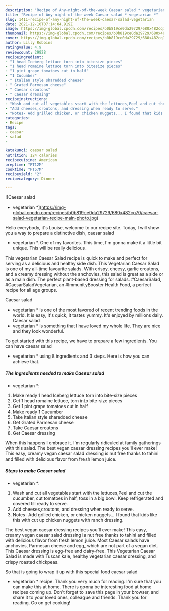 ```yaml
---
description: "Recipe of Any-night-of-the-week Caesar salad * vegetarian *"
title: "Recipe of Any-night-of-the-week Caesar salad * vegetarian *"
slug: 1411-recipe-of-any-night-of-the-week-caesar-salad-vegetarian
date: 2021-12-10T07:14:04.919Z
image: https://img-global.cpcdn.com/recipes/b0b819ce0da29729/680x482cq70/caesar-salad-vegetarian-recipe-main-photo.jpg
thumbnail: https://img-global.cpcdn.com/recipes/b0b819ce0da29729/680x482cq70/caesar-salad-vegetarian-recipe-main-photo.jpg
cover: https://img-global.cpcdn.com/recipes/b0b819ce0da29729/680x482cq70/caesar-salad-vegetarian-recipe-main-photo.jpg
author: Lilly Robbins
ratingvalue: 4.9
reviewcount: 29828
recipeingredient:
- "1 head Iceberg lettuce torn into bitesize pieces"
- "1 head romaine lettuce torn into bitesize pieces"
- "1 pint grape tomatoes cut in half"
- "1 Cucumber"
- " Italian style sharedded cheese"
- " Grated Parmesan cheese"
- " Caesar croutons"
- " Caesar dressing"
recipeinstructions:
- "Wash and cut all vegetables start with the lettuces,Peel and cut the cucumber, cut tomatoes in half, toss in a big bowl. Keep refrigerated and covered till ready to serve."
- "Add cheeses,croutons, and dressing when ready to serve."
- "Notes- Add grilled chicken, or chicken nuggets... I found that kids like this with cut up chicken nuggets with ranch dressing."
categories:
- Recipe
tags:
- caesar
- salad
- 

katakunci: caesar salad  
nutrition: 124 calories
recipecuisine: American
preptime: "PT12M"
cooktime: "PT57M"
recipeyield: "2"
recipecategory: Dinner

---
```



![Caesar salad
* vegetarian *](https://img-global.cpcdn.com/recipes/b0b819ce0da29729/680x482cq70/caesar-salad-vegetarian-recipe-main-photo.jpg)

Hello everybody, it's Louise, welcome to our recipe site. Today, I will show you a way to prepare a distinctive dish, caesar salad
* vegetarian *. One of my favorites. This time, I'm gonna make it a little bit unique. This will be really delicious.

This vegetarian Caesar Salad recipe is quick to make and perfect for serving as a delicious and healthy side dish. This Vegetarian Caesar Salad is one of my all-time favourite salads. With crispy, cheesy, garlic croutons, and a creamy dressing without the anchovies, this salad is great as a side or as a main dish. The perfect plant-based dressing for salads. #CaesarSalad, #CaesarSaladVegetarian, an #ImmunityBooster Health Food, a perfect recipe for all age groups.

Caesar salad
* vegetarian * is one of the most favored of recent trending foods in the world. It is easy, it's quick, it tastes yummy. It's enjoyed by millions daily. Caesar salad
* vegetarian * is something that I have loved my whole life. They are nice and they look wonderful.


To get started with this recipe, we have to prepare a few ingredients. You can have caesar salad
* vegetarian * using 8 ingredients and 3 steps. Here is how you can achieve that.

<!--inarticleads1-->

##### The ingredients needed to make Caesar salad
* vegetarian *:

1. Make ready 1 head Iceberg lettuce torn into bite-size pieces
1. Get 1 head romaine lettuce, torn into bite-size pieces
1. Get 1 pint grape tomatoes cut in half
1. Make ready 1 Cucumber
1. Take  Italian style sharedded cheese
1. Get  Grated Parmesan cheese
1. Take  Caesar croutons
1. Get  Caesar dressing


When this happens I embrace it. I&#39;m regularly ridiculed at family gatherings with this salad. The best vegan caesar dressing recipes you&#39;ll ever make! This easy, creamy vegan caesar salad dressing is nut free thanks to tahini and filled with delicious flavor from fresh lemon juice. 

<!--inarticleads2-->

##### Steps to make Caesar salad
* vegetarian *:

1. Wash and cut all vegetables start with the lettuces,Peel and cut the cucumber, cut tomatoes in half, toss in a big bowl. Keep refrigerated and covered till ready to serve.
1. Add cheeses,croutons, and dressing when ready to serve.
1. Notes- Add grilled chicken, or chicken nuggets... I found that kids like this with cut up chicken nuggets with ranch dressing.


The best vegan caesar dressing recipes you&#39;ll ever make! This easy, creamy vegan caesar salad dressing is nut free thanks to tahini and filled with delicious flavor from fresh lemon juice. Most Caesar salads have anchovies, Parmesan cheese and egg, which are not part of a vegan diet. This Caesar dressing is egg-free and dairy-free. This Vegetarian Caesar Salad is made with Tuscan kale, healthy vegetarian caesar dressing, and crispy roasted chickpeas. 

So that is going to wrap it up with this special food caesar salad
* vegetarian * recipe. Thank you very much for reading. I'm sure that you can make this at home. There is gonna be interesting food at home recipes coming up. Don't forget to save this page in your browser, and share it to your loved ones, colleague and friends. Thank you for reading. Go on get cooking!

